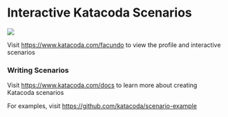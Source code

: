 # Interactive Katacoda Scenarios

[![](http://shields.katacoda.com/katacoda/facundo/count.svg)](https://www.katacoda.com/facundo "Get your profile on Katacoda.com")

Visit https://www.katacoda.com/facundo to view the profile and interactive scenarios

### Writing Scenarios
Visit https://www.katacoda.com/docs to learn more about creating Katacoda scenarios

For examples, visit https://github.com/katacoda/scenario-example
